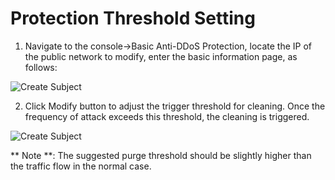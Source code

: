 # Protection Threshold Setting

1. Navigate to the console->Basic Anti-DDoS Protection, locate the IP of the public network to modify, enter the basic information page, as follows:

![Create Subject](https://github.com/jdcloudcom/cn/blob/edit/image/Basic%20Anti-DDos/threshold01.png)

2. Click Modify button to adjust the trigger threshold for cleaning. Once the frequency of attack exceeds this threshold, the cleaning is triggered.

![Create Subject](https://github.com/jdcloudcom/cn/blob/edit/image/Basic%20Anti-DDos/threshold02.png)

** Note **: The suggested purge threshold should be slightly higher than the traffic flow in the normal case.
